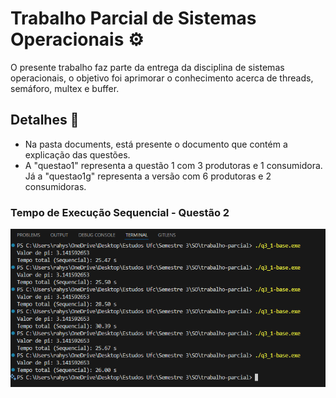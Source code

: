 # Trabalho Parcial de Sistemas Operacionais ⚙️
O presente trabalho faz parte da entrega da disciplina de sistemas operacionais, o objetivo foi aprimorar o conhecimento acerca de threads, semáforo, multex e buffer.

## Detalhes 📌
* Na pasta documents, está presente o documento que contém a explicação das questões.
* A "questao1" representa a questão 1 com 3 produtoras e 1 consumidora. Já a "questao1g" representa a versão com 6 produtoras e 2 consumidoras.


### Tempo de Execução Sequencial - Questão 2
![alt text](images/image-1.png)